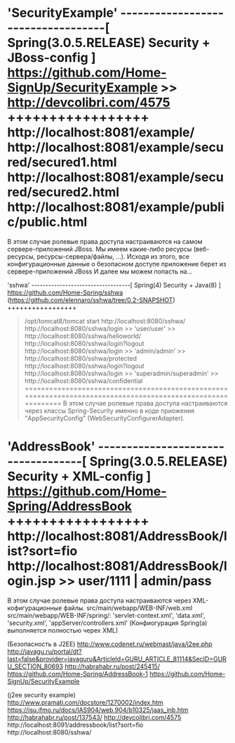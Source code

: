 
'SecurityExample'
-----------------------------------[ Spring(3.0.5.RELEASE) Security + JBoss-config ]
https://github.com/Home-SignUp/SecurityExample >> http://devcolibri.com/4575
+++++++++++++++++
http://localhost:8081/example/
http://localhost:8081/example/secured/secured1.html
http://localhost:8081/example/secured/secured2.html
http://localhost:8081/example/public/public.html
=============================================================================================================
В этом случае ролевые права доступа настраиваются на самом сервере-приложений JBoss.
Мы имеем какие-либо ресурсы (веб-ресурсы, ресурсы-сервера/файлы, ...).
Исходя из этого, все конфигурационные данные о безопасном доступе приложение берет из сервере-приложений JBoss И далее мы можем попасть на...


'sshwa'
-----------------------------------[ Spring(4) Security + Java(8) ]
https://github.com/Home-Spring/sshwa (https://github.com/elennaro/sshwa/tree/0.2-SNAPSHOT)
+++++++++++++++++
> /opt/tomcat8/tomcat start
http://localhost:8080/sshwa/
http://localhost:8080/sshwa/login >> 'user/user' >> http://localhost:8080/sshwa/helloworld/
http://localhost:8080/sshwa/login?logout
http://localhost:8080/sshwa/login >> 'admin/admin' >> http://localhost:8080/sshwa/protected
http://localhost:8080/sshwa/login?logout
http://localhost:8080/sshwa/login >> 'superadmin/superadmin' >> http://localhost:8080/sshwa/confidential
=============================================================================================================
В этом случае ролевые права доступа настраиваются через классы Spring-Security именно в коде приожения "AppSecurityConfig" (WebSecurityConfigurerAdapter).


'AddressBook'
-----------------------------------[ Spring(3.0.5.RELEASE) Security + XML-config ]
https://github.com/Home-Spring/AddressBook
+++++++++++++++++
http://localhost:8081/AddressBook/list?sort=fio
http://localhost:8081/AddressBook/login.jsp >> user/1111 | admin/pass
=============================================================================================================
В этом случае ролевые права доступа настраиваются через XML-кофигурационные файлы.
src/main/webapp/WEB-INF/web.xml
src/main/webapp/WEB-INF/spring/: 'servlet-context.xml', 'data.xml', 'security.xml', 'appServer/controllers.xml'
(Конфиогурация Spring(а) выполняется полностью черех XML)





(Безопасность в J2EE)
http://www.codenet.ru/webmast/java/j2ee.php
http://javagu.ru/portal/dt?last=false&provider=javaguru&ArticleId=GURU_ARTICLE_81114&SecID=GURU_SECTION_80693
http://habrahabr.ru/post/245415/
https://github.com/Home-Spring/AddressBook-1
https://github.com/Home-SignUp/SecurityExample


(j2ee security example)
http://www.pramati.com/docstore/1270002/index.htm
https://isu.ifmo.ru/docs/IAS904/web.904/b10325/jaas_inb.htm
http://habrahabr.ru/post/137543/
http://devcolibri.com/4575
http://localhost:8091/addressbook/list?sort=fio
http://localhost:8080/sshwa/


